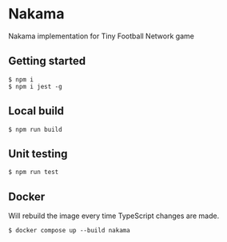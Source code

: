 # Nakama

Nakama implementation for Tiny Football Network game

## Getting started

```
$ npm i
$ npm i jest -g
```

## Local build

```
$ npm run build
```

## Unit testing

```
$ npm run test
```

## Docker

Will rebuild the image every time TypeScript changes are made.

```
$ docker compose up --build nakama
```